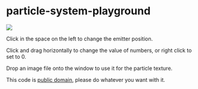 # particle-system-playground

![](https://santoslove.github.io/particle-system-playground/particle-system-playground.png)

Click in the space on the left to change the emitter position.

Click and drag horizontally to change the value of numbers, or right click to set to 0.

Drop an image file onto the window to use it for the particle texture.

This code is [public domain](https://creativecommons.org/publicdomain/zero/1.0/), please do whatever you want with it.
